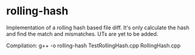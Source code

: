 # rolling-hash
Implementation of a rolling hash based file diff. It's only calculate the hash and find the match and mismatches. UTs are yet to be added.

Compilation:
g++ -o rolling-hash TestRollingHash.cpp RollingHash.cpp

